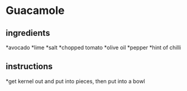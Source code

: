 # Guacamole
## ingredients
*avocado
*lime
*salt
*chopped tomato
*olive oil
*pepper
*hint of chilli 

## instructions
*get kernel out and put into pieces, then put into a bowl



